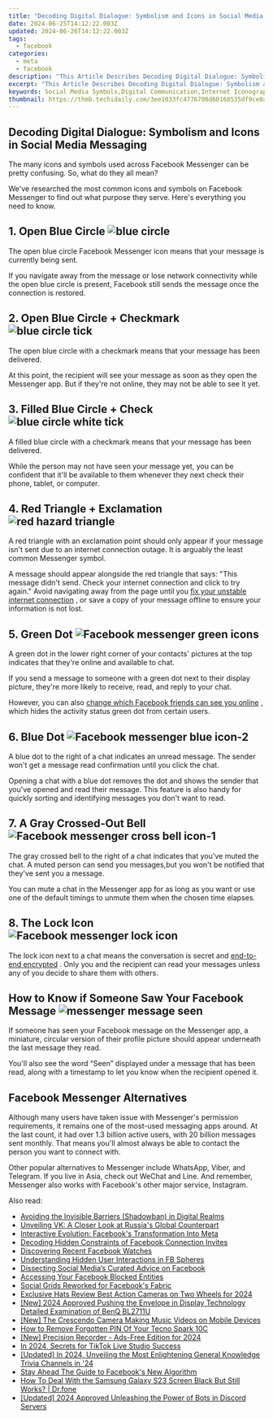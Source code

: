 ```yaml
---
title: "Decoding Digital Dialogue: Symbolism and Icons in Social Media Messaging"
date: 2024-06-25T14:12:22.003Z
updated: 2024-06-26T14:12:22.003Z
tags:
  - facebook
categories:
  - meta
  - facebook
description: "This Article Describes Decoding Digital Dialogue: Symbolism and Icons in Social Media Messaging"
excerpt: "This Article Describes Decoding Digital Dialogue: Symbolism and Icons in Social Media Messaging"
keywords: Social Media Symbols,Digital Communication,Internet Iconography,Online Metaphors,Semiotics Web,Virtual Signifiers,Digital Dialogue Theme
thumbnail: https://thmb.techidaily.com/3ee1033fc4776708d60168535df9ce0ace02b9d450e390888f83793293d3623b.jpg
---
```


## Decoding Digital Dialogue: Symbolism and Icons in Social Media Messaging

 The many icons and symbols used across Facebook Messenger can be pretty confusing. So, what do they all mean?

 We've researched the most common icons and symbols on Facebook Messenger to find out what purpose they serve. Here's everything you need to know.

## 1\. Open Blue Circle ![blue circle](https://static1.makeuseofimages.com/wordpress/wp-content/uploads/2022/05/blue-circle.jpg)

 The open blue circle Facebook Messenger icon means that your message is currently being sent.

 If you navigate away from the message or lose network connectivity while the open blue circle is present, Facebook still sends the message once the connection is restored.

## 2\. Open Blue Circle + Checkmark ![blue circle tick](https://static1.makeuseofimages.com/wordpress/wp-content/uploads/2022/05/blue-circle-tick.jpg)

 The open blue circle with a checkmark means that your message has been delivered.

 At this point, the recipient will see your message as soon as they open the Messenger app. But if they're not online, they may not be able to see it yet.

## 3\. Filled Blue Circle + Check ![blue circle white tick](https://static1.makeuseofimages.com/wordpress/wp-content/uploads/2022/05/blue-circle-white-tick.jpg)

 A filled blue circle with a checkmark means that your message has been delivered.

 While the person may not have seen your message yet, you can be confident that it'll be available to them whenever they next check their phone, tablet, or computer.

## 4\. Red Triangle + Exclamation ![red hazard triangle](https://static1.makeuseofimages.com/wordpress/wp-content/uploads/2022/05/red-hazard-triangle.jpg)

 A red triangle with an exclamation point should only appear if your message isn't sent due to an internet connection outage. It is arguably the least common Messenger symbol.

 A message should appear alongside the red triangle that says: "This message didn't send. Check your internet connection and click to try again." Avoid navigating away from the page until you [fix your unstable internet connection](https://www.makeuseof.com/tag/fix-slow-unstable-wi-fi-connection/) , or save a copy of your message offline to ensure your information is not lost.

## 5\. Green Dot ![Facebook messenger green icons](https://static1.makeuseofimages.com/wordpress/wp-content/uploads/2023/09/facebook-messenger-green-icons.jpeg)

 A green dot in the lower right corner of your contacts' pictures at the top indicates that they're online and available to chat.

 If you send a message to someone with a green dot next to their display picture, they're more likely to receive, read, and reply to your chat.

 However, you can also [change which Facebook friends can see you online](https://www.makeuseof.com/tag/decide-which-facebook-friends-see-you-online-and-which-dont-the-easy-way/) , which hides the activity status green dot from certain users.

## 6\. Blue Dot ![Facebook messenger blue icon-2](https://static1.makeuseofimages.com/wordpress/wp-content/uploads/2023/09/facebook-messenger-blue-icon-2.jpg)

 A blue dot to the right of a chat indicates an unread message. The sender won't get a message read confirmation until you click the chat.

 Opening a chat with a blue dot removes the dot and shows the sender that you've opened and read their message. This feature is also handy for quickly sorting and identifying messages you don't want to read.

## 7\. A Gray Crossed-Out Bell ![Facebook messenger cross bell icon-1](https://static1.makeuseofimages.com/wordpress/wp-content/uploads/2023/09/facebook-messenger-cross-bell-icon-1.jpg)

 The gray crossed bell to the right of a chat indicates that you've muted the chat. A muted person can send you messages,but you won't be notified that they've sent you a message.

 You can mute a chat in the Messenger app for as long as you want or use one of the default timings to unmute them when the chosen time elapses.

## 8\. The Lock Icon ![Facebook messenger lock icon](https://static1.makeuseofimages.com/wordpress/wp-content/uploads/2023/09/facebook-messenger-lock-icon-2.jpg)

 The lock icon next to a chat means the conversation is secret and [end-to-end encrypted](https://www.makeuseof.com/what-is-end-to-end-encryption/) . Only you and the recipient can read your messages unless any of you decide to share them with others.

## How to Know if Someone Saw Your Facebook Message ![messenger message seen](https://static1.makeuseofimages.com/wordpress/wp-content/uploads/2021/08/messenger-message-seen.png)

 If someone has seen your Facebook message on the Messenger app, a miniature, circular version of their profile picture should appear underneath the last message they read.

 You'll also see the word “Seen” displayed under a message that has been read, along with a timestamp to let you know when the recipient opened it.

## Facebook Messenger Alternatives

 Although many users have taken issue with Messenger's permission requirements, it remains one of the most-used messaging apps around. At the last count, it had over 1.3 billion active users, with 20 billion messages sent monthly. That means you'll almost always be able to contact the person you want to connect with.

 Other popular alternatives to Messenger include WhatsApp, Viber, and Telegram. If you live in Asia, check out WeChat and Line. And remember, Messenger also works with Facebook's other major service, Instagram.


<ins class="adsbygoogle"
     style="display:block"
     data-ad-format="autorelaxed"
     data-ad-client="ca-pub-7571918770474297"
     data-ad-slot="1223367746"></ins>



<ins class="adsbygoogle"
     style="display:block"
     data-ad-client="ca-pub-7571918770474297"
     data-ad-slot="8358498916"
     data-ad-format="auto"
     data-full-width-responsive="true"></ins>

<span class="atpl-alsoreadstyle">Also read:</span>
<div><ul>
<li><a href="https://facebook.techidaily.com/avoiding-the-invisible-barriers-shadowban-in-digital-realms/"><u>Avoiding the Invisible Barriers (Shadowban) in Digital Realms</u></a></li>
<li><a href="https://facebook.techidaily.com/unveiling-vk-a-closer-look-at-russias-global-counterpart/"><u>Unveiling VK: A Closer Look at Russia's Global Counterpart</u></a></li>
<li><a href="https://facebook.techidaily.com/interactive-evolution-facebooks-transformation-into-meta/"><u>Interactive Evolution: Facebook's Transformation Into Meta</u></a></li>
<li><a href="https://facebook.techidaily.com/decoding-hidden-constraints-of-facebook-connection-invites/"><u>Decoding Hidden Constraints of Facebook Connection Invites</u></a></li>
<li><a href="https://facebook.techidaily.com/discovering-recent-facebook-watches/"><u>Discovering Recent Facebook Watches</u></a></li>
<li><a href="https://facebook.techidaily.com/understanding-hidden-user-interactions-in-fb-spheres/"><u>Understanding Hidden User Interactions in FB Spheres</u></a></li>
<li><a href="https://facebook.techidaily.com/dissecting-social-medias-curated-advice-on-facebook/"><u>Dissecting Social Media’s Curated Advice on Facebook</u></a></li>
<li><a href="https://facebook.techidaily.com/accessing-your-facebook-blocked-entities/"><u>Accessing Your Facebook Blocked Entities</u></a></li>
<li><a href="https://facebook.techidaily.com/social-grids-reworked-for-facebooks-fabric/"><u>Social Grids Reworked for Facebook's Fabric</u></a></li>
<li><a href="https://some-knowledge.techidaily.com/exclusive-hats-review-best-action-cameras-on-two-wheels-for-2024/"><u>Exclusive Hats Review  Best Action Cameras on Two Wheels for 2024</u></a></li>
<li><a href="https://article-posts.techidaily.com/new-2024-approved-pushing-the-envelope-in-display-technology-detailed-examination-of-benq-bl2711u/"><u>[New] 2024 Approved  Pushing the Envelope in Display Technology  Detailed Examination of BenQ BL2711U</u></a></li>
<li><a href="https://some-approaches.techidaily.com/new-the-crescendo-camera-making-music-videos-on-mobile-devices/"><u>[New] The Crescendo Camera  Making Music Videos on Mobile Devices</u></a></li>
<li><a href="https://unlock-android.techidaily.com/how-to-remove-forgotten-pin-of-your-tecno-spark-10c-by-drfone-android/"><u>How to Remove Forgotten PIN Of Your Tecno Spark 10C</u></a></li>
<li><a href="https://video-screen-grab.techidaily.com/new-precision-recorder-ads-free-edition-for-2024/"><u>[New] Precision Recorder - Ads-Free Edition for 2024</u></a></li>
<li><a href="https://ai-live-streaming.techidaily.com/in-2024-secrets-for-tiktok-live-studio-success/"><u>In 2024, Secrets for TikTok Live Studio Success</u></a></li>
<li><a href="https://fox-direct.techidaily.com/updated-in-2024-unveiling-the-most-enlightening-general-knowledge-trivia-channels-in-24/"><u>[Updated] In 2024, Unveiling the Most Enlightening General Knowledge Trivia Channels in '24</u></a></li>
<li><a href="https://facebook-video-recording.techidaily.com/stay-ahead-the-guide-to-facebooks-new-algorithm/"><u>Stay Ahead  The Guide to Facebook's New Algorithm</u></a></li>
<li><a href="https://change-location.techidaily.com/how-to-deal-with-the-samsung-galaxy-s23-screen-black-but-still-works-drfone-by-drfone-fix-android-problems-fix-android-problems/"><u>How To Deal With the Samsung Galaxy S23 Screen Black But Still Works? | Dr.fone</u></a></li>
<li><a href="https://discord-videos.techidaily.com/updated-2024-approved-unleashing-the-power-of-bots-in-discord-servers/"><u>[Updated] 2024 Approved  Unleashing the Power of Bots in Discord Servers</u></a></li>
</ul></div>
